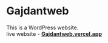 # Gajdantweb
This is a WordPress website.
<br/>
live website - **[Gajdantweb.vercel.app](https://gajdantweb.vercel.app)**
